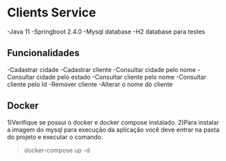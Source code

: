 # Clients Service

-Java 11
-Springboot 2.4.0
-Mysql database
-H2 database para testes

## Funcionalidades

-Cadastrar cidade
-Cadastrar cliente
-Consultar cidade pelo nome
-Consultar cidade pelo estado
-Consultar cliente pelo nome
-Consultar cliente pelo Id
-Remover cliente
-Alterar o nome do cliente

## Docker

1)Verifique se possui o docker e docker compose instalado.
2)Para instalar a imagem do mysql para execução da aplicação você deve entrar na pasta do projeto e executar o comando:
>docker-compose up -d

